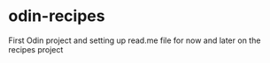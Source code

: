 # odin-recipes
First Odin project and setting up read.me file for now and later on the recipes project